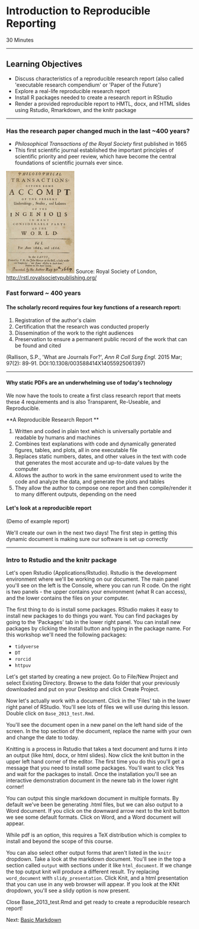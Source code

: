 
#  Introduction to Reproducible Reporting
30 Minutes

-------------------------

## Learning Objectives

* Discuss characteristics of a reproducible research report (also called 'executable research compendium' or 'Paper of the Future')
* Explore a real-life reproducible research report
* Install R packages needed to create a research report in RStudio
* Render a provided reproducible report to HMTL, docx, and HTML slides using Rstudio, Rmarkdown, and the knitr package

----------------------------------------------------

### Has the research paper changed much in the last ~400 years?

- _Philosophical Transactions of the Royal Society_ first published in 1665  
-  This first scientific journal established the important principles of scientific priority and peer review, which have become the central foundations of scientific journals ever since.

![Transactions of the Royal Society, 1714](img/transactions.gif)
Source: Royal Society of London, <http://rstl.royalsocietypublishing.org/>

### Fast forward ~ 400 years

#### The scholarly record requires four key functions of a research report:
1. Registration of the author's claim
2. Certification that the research was conducted properly
3. Dissemination of the work to the right audiences
4. Preservation to ensure a permanent public record of the work that can be found and cited

(Rallison, S.P., 'What are Journals For?', _Ann R Coll Surg Engl._ 2015 Mar; 97(2): 89-91. DOI:10.1308/003588414X14055925061397)

*****

#### Why static PDFs are an underwhelming use of today's technology

We now have the tools to create a first class research report that meets these 4 requirements and is also Transparent, Re-Useable, and Reproducible. 

**A Reproducible Research Report **

1. Written and coded in plain text which is universally portable and readable by humans and machines
1. Combines text explanations with code and dynamically generated figures, tables, and plots, all in one executable file
1. Replaces static numbers, dates, and other values in the text with code that generates the most accurate and up-to-date values by the computer
1. Allows the author to work in the same environment used to write the code and analyze the data, and generate the plots and tables
1. They allow the author to compose one report and then compile/render it to many different outputs, depending on the need


#### Let's look at a reproducible report 

(Demo of example report)

We'll create our own in the next two days!  The first step in getting this dynamic document is making sure our software
  is set up correctly

*****
### Intro to Rstudio and the knitr package

Let's open Rstudio (Applications/Rstudio).  Rstudio is the development
environment where we'll be working on our document.  The main panel you'll see
on the left is the Console, where you can run R code.  On the right is two
panels - the upper contains your environment (what R can access), and the lower
contains the files on your computer.

The first thing to do is install some packages.  RStudio makes it easy to
install new packages to do things you want.  You can find packages by going to
the 'Packages' tab in the lower right panel.  You can install new packages by
clicking the Install button and typing in the package name.  For this workshop
we'll need the following packages:

- `tidyverse`
- `DT`
- `rorcid`
- `httpuv`

Let's get started by creating a new project.  Go to File/New Project and select
Existing Directory.  Browse to the data folder that your previously
downloaded and put on your Desktop and click Create Project.  

Now let's actually work with a document.  Click in the 'Files' tab in the lower
right panel of RStudio.  You'll see lots of files we will use during this lesson.  Double click on
`Base_2013_test.Rmd`.  

You'll see the document open in a new panel on the left hand side of the
screen.  In the top section of the document, replace the name with your own and change the date to today.  

Knitting is a process in Rstudio that takes a text document and turns it into
an output (like html, docx, or html slides).  Now click the knit button in the upper
left hand corner of the editor.    The first
time you do this you'll get a message that you need to install some packages.
You'll want to click Yes and wait for the packages to install.  Once the
installation you'll see an interactive demonstration document in the newre tab
in the lower right corner!

You can output this single markdown document in multiple formats.  By default we've been be
generating .html files, but we can also output to a Word document.  If you
click on the downward arrow next to the knit button we see some default
formats.  Click on Word, and a Word document will appear.  

While pdf is an option, this requires a TeX distribution which is complex to
install and beyond the scope of  this course.

You can also select other output forms that aren't listed in the `knitr`
dropdown.  Take a look at the markdown document.  You'll see in the top a section called
`output` with sections under it like `html_document`.  If we change the top
output knit will produce a different result.  Try replacing `word_document`
with `slidy_presentation`.  Click Knit, and a html presentation that you can use in 
any web browser will appear.  If you look at the KNit dropdown, you'll see a
slidy option is now present.

Close Base_2013_test.Rmd and get ready to create a reproducible research report!

Next: [Basic Markdown](01-markdown.html)

